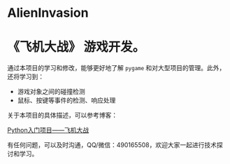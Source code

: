 # AlienInvasion
#   《飞机大战》 游戏开发。

通过本项目的学习和修改，能够更好地了解 `pygame` 和对大型项目的管理。此外，还将学习到：
-   游戏对象之间的碰撞检测
-   鼠标、按键等事件的检测、响应处理

关于本项目的具体描述，可以参考博客：


[Python入门项目——飞机大战](https://blog.csdn.net/qq_37596943/article/details/107012046)

有任何问题，可以及时沟通，QQ/微信：490165508，欢迎大家一起进行技术探讨和学习。

